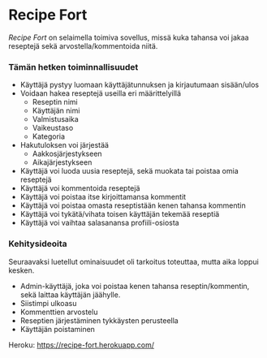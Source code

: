 # Recipe Fort

*Recipe Fort* on selaimella toimiva sovellus, missä kuka tahansa voi jakaa reseptejä sekä arvostella/kommentoida niitä.

### Tämän hetken toiminnallisuudet
- Käyttäjä pystyy luomaan käyttäjätunnuksen ja kirjautumaan sisään/ulos
- Voidaan hakea reseptejä useilla eri määrittelyillä
  - Reseptin nimi
  - Käyttäjän nimi
  - Valmistusaika
  - Vaikeustaso
  - Kategoria
- Hakutuloksen voi järjestää
  - Aakkosjärjestykseen
  - Aikajärjestykseen
- Käyttäjä voi luoda uusia reseptejä, sekä muokata tai poistaa omia reseptejä
- Käyttäjä voi kommentoida reseptejä
- Käyttäjä voi poistaa itse kirjoittamansa kommentit
- Käyttäjä voi poistaa omasta reseptistään kenen tahansa kommentin
- Käyttäjä voi tykätä/vihata toisen käyttäjän tekemää reseptiä
- Käyttäjä voi vaihtaa salasanansa profiili-osiosta

### Kehitysideoita

Seuraavaksi luetellut ominaisuudet oli tarkoitus toteuttaa, mutta aika loppui kesken.

- Admin-käyttäjä, joka voi poistaa kenen tahansa reseptin/kommentin, sekä laittaa käyttäjän jäähylle.
- Siistimpi ulkoasu
- Kommenttien arvostelu
- Reseptien järjestäminen tykkäysten perusteella
- Käyttäjän poistaminen



Heroku:
https://recipe-fort.herokuapp.com/
